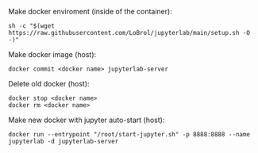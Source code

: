 Make docker enviroment (inside of the container):
```
sh -c "$(wget https://raw.githubusercontent.com/LoBrol/jupyterlab/main/setup.sh -O -)"
```

Make docker image (host):
```
docker commit <docker name> jupyterlab-server
```

Delete old docker (host):
```
docker stop <docker name>
docker rm <docker name>
```

Make new docker with jupyter auto-start (host):
```
docker run --entrypoint "/root/start-jupyter.sh" -p 8888:8888 --name jupyterlab -d jupyterlab-server
```
